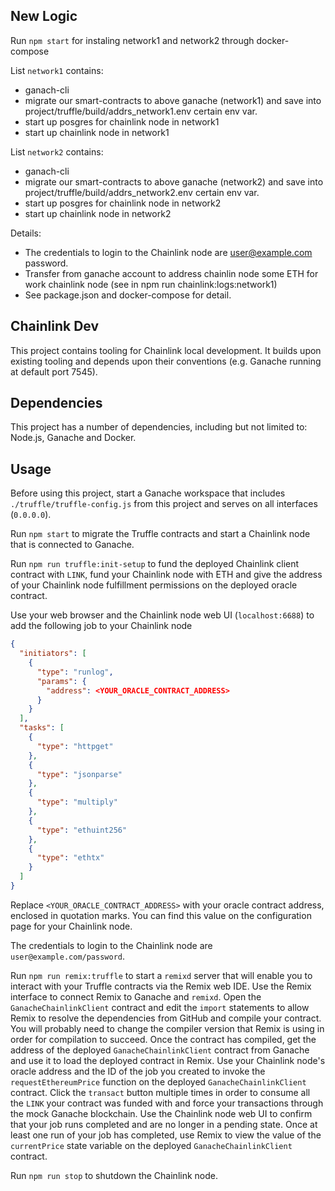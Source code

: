 ## New Logic

Run `npm start` for instaling network1 and network2 through docker-compose

List `network1` contains:
- ganach-cli 
- migrate our smart-contracts to above ganache (network1) and save into project/truffle/build/addrs_network1.env certain env var.
- start up posgres for chainlink node in network1
- start up chainlink node in network1


List `network2` contains:
- ganach-cli 
- migrate our smart-contracts to above ganache (network2) and save into project/truffle/build/addrs_network2.env certain env var.
- start up posgres for chainlink node in network2
- start up chainlink node in network2


Details:
- The credentials to login to the Chainlink node are user@example.com password.
- Transfer from ganache account to address chainlin node some ETH for work chainlink node (see in npm run chainlink:logs:network1)
- See package.json and docker-compose for detail.



## Chainlink Dev

This project contains tooling for Chainlink local development. It builds upon existing tooling and depends upon their
conventions (e.g. Ganache running at default port 7545).

## Dependencies

This project has a number of dependencies, including but not limited to: Node.js, Ganache and Docker.

## Usage

Before using this project, start a Ganache workspace that includes `./truffle/truffle-config.js` from this project and serves
on all interfaces (`0.0.0.0`).

Run `npm start` to migrate the Truffle contracts and start a Chainlink node that is connected to Ganache.

Run `npm run truffle:init-setup` to fund the deployed Chainlink client contract with `LINK`, fund your Chainlink node
with ETH and give the address of your Chainlink node fulfillment permissions on the deployed oracle contract.

Use your web browser and the Chainlink node web UI (`localhost:6688`) to add the following job to your Chainlink node
```json
{
  "initiators": [
    {
      "type": "runlog",
      "params": {
        "address": <YOUR_ORACLE_CONTRACT_ADDRESS>
      }
    }
  ],
  "tasks": [
    {
      "type": "httpget"
    },
    {
      "type": "jsonparse"
    },
    {
      "type": "multiply"
    },
    {
      "type": "ethuint256"
    },
    {
      "type": "ethtx"
    }
  ]
}
```

Replace `<YOUR_ORACLE_CONTRACT_ADDRESS>` with your oracle contract address, enclosed in quotation marks. You can find
this value on the configuration page for your Chainlink node.

The credentials to login to the Chainlink node are `user@example.com/password`.

Run `npm run remix:truffle` to start a `remixd` server that will enable you to interact with your Truffle contracts
via the Remix web IDE. Use the Remix interface to connect Remix to Ganache and `remixd`. Open the
`GanacheChainlinkClient` contract and edit the `import` statements to allow Remix to resolve the dependencies from
GitHub and compile your contract. You will probably need to change the compiler version that Remix is using in order
for compilation to succeed. Once the contract has compiled, get the address of the deployed `GanacheChainlinkClient`
contract from Ganache and use it to load the deployed contract in Remix. Use your Chainlink node's oracle address and
the ID of the job you created to invoke the `requestEthereumPrice` function on the deployed `GanacheChainlinkClient`
contract. Click the `transact` button multiple times in order to consume all the `LINK` your contract was funded with
and force your transactions through the mock Ganache blockchain. Use the Chainlink node web UI to confirm that your job
runs completed and are no longer in a pending state. Once at least one run of your job has completed, use Remix to view
the value of the `currentPrice` state variable on the deployed `GanacheChainlinkClient` contract.

Run `npm run stop` to shutdown the Chainlink node.
